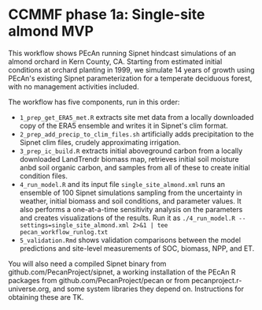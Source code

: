  # CCMMF phase 1a: Single-site almond MVP


 This workflow shows PEcAn running Sipnet hindcast simulations of an almond orchard in Kern County, CA. Starting from estimated initial conditions at orchard planting in 1999, we simulate 14 years of growth using PEcAn's existing Sipnet parameterization for a temperate deciduous forest, with no management activities included.

 The workflow has five components, run in this order:

 * `1_prep_get_ERA5_met.R` extracts site met data from a locally downloaded copy of the ERA5 ensemble and writes it in Sipnet's clim format.
 * `2_prep_add_precip_to_clim_files.sh` artificially adds precipitation to the Sipnet clim files, crudely approximating irrigation.
 * `3_prep_ic_build.R` extracts initial aboveground carbon from a locally downloaded LandTrendr biomass map, retrieves initial soil moisture anbd soil organic carbon, and samples from all of these to create initial condition files.
 * `4_run_model.R` and its input file `single_site_almond.xml` runs an ensemble of 100 Sipnet simulations sampling from the uncertainty in weather, initial biomass and soil conditions, and parameter values. It also performs a one-at-a-time sensitivity analysis on the parameters and creates visualizations of the results. Run it as `./4_run_model.R --settings=single_site_almond.xml 2>&1 | tee pecan_workflow_runlog.txt`
 * `5_validation.Rmd` shows validation comparisons between the model predictions and site-level measurements of SOC, biomass, NPP, and ET.


You will also need a compiled Sipnet binary from github.com/PecanProject/sipnet, a working installation of the PEcAn R packages from github.com/PecanProject/pecan or from pecanproject.r-universe.org, and some system libraries they depend on. Instructions for obtaining these are TK.
